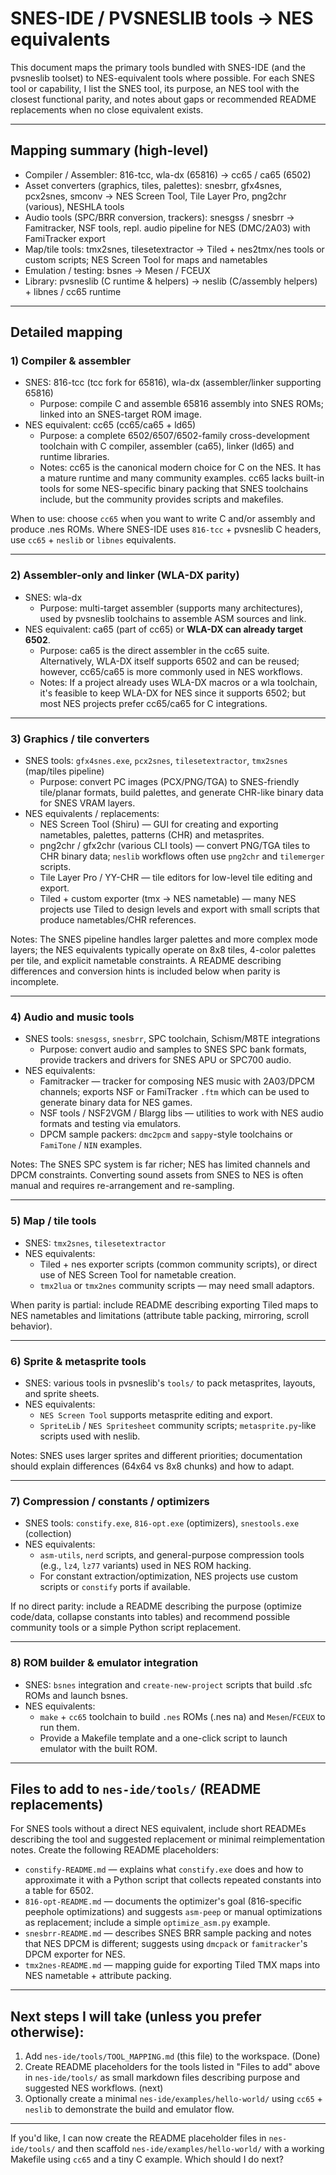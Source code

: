 <!-- markdownlint-disable-file -->
# SNES-IDE / PVSNESLIB tools → NES equivalents

This document maps the primary tools bundled with SNES-IDE (and the pvsneslib toolset) to NES-equivalent tools where possible. For each SNES tool or capability, I list the SNES tool, its purpose, an NES tool with the closest functional parity, and notes about gaps or recommended README replacements when no close equivalent exists.

---

## Mapping summary (high-level)

- Compiler / Assembler: 816-tcc, wla-dx (65816) → cc65 / ca65 (6502)
- Asset converters (graphics, tiles, palettes): snesbrr, gfx4snes, pcx2snes, smconv → NES Screen Tool, Tile Layer Pro, png2chr (various), NESHLA tools
- Audio tools (SPC/BRR conversion, trackers): snesgss / snesbrr → Famitracker, NSF tools, repl. audio pipeline for NES (DMC/2A03) with FamiTracker export
- Map/tile tools: tmx2snes, tilesetextractor → Tiled + nes2tmx/nes tools or custom scripts; NES Screen Tool for maps and nametables
- Emulation / testing: bsnes → Mesen / FCEUX
- Library: pvsneslib (C runtime & helpers) → neslib (C/assembly helpers) + libnes / cc65 runtime

---

## Detailed mapping

### 1) Compiler & assembler

- SNES: 816-tcc (tcc fork for 65816), wla-dx (assembler/linker supporting 65816)
  - Purpose: compile C and assemble 65816 assembly into SNES ROMs; linked into an SNES-target ROM image.
- NES equivalent: cc65 (cc65/ca65 + ld65)
  - Purpose: a complete 6502/6507/6502-family cross-development toolchain with C compiler, assembler (ca65), linker (ld65) and runtime libraries.
  - Notes: cc65 is the canonical modern choice for C on the NES. It has a mature runtime and many community examples. cc65 lacks built-in tools for some NES-specific binary packing that SNES toolchains include, but the community provides scripts and makefiles.

When to use: choose `cc65` when you want to write C and/or assembly and produce .nes ROMs. Where SNES-IDE uses `816-tcc` + pvsneslib C headers, use `cc65` + `neslib` or `libnes` equivalents.

---

### 2) Assembler-only and linker (WLA-DX parity)

- SNES: wla-dx
  - Purpose: multi-target assembler (supports many architectures), used by pvsneslib toolchains to assemble ASM sources and link.
- NES equivalent: ca65 (part of cc65) or **WLA-DX can already target 6502**.
  - Purpose: ca65 is the direct assembler in the cc65 suite. Alternatively, WLA-DX itself supports 6502 and can be reused; however, cc65/ca65 is more commonly used in NES workflows.
  - Notes: If a project already uses WLA-DX macros or a wla toolchain, it's feasible to keep WLA-DX for NES since it supports 6502; but most NES projects prefer cc65/ca65 for C integrations.

---

### 3) Graphics / tile converters

- SNES tools: `gfx4snes.exe`, `pcx2snes`, `tilesetextractor`, `tmx2snes` (map/tiles pipeline)
  - Purpose: convert PC images (PCX/PNG/TGA) to SNES-friendly tile/planar formats, build palettes, and generate CHR-like binary data for SNES VRAM layers.
- NES equivalents / replacements:
  - NES Screen Tool (Shiru) — GUI for creating and exporting nametables, palettes, patterns (CHR) and metasprites.
  - png2chr / gfx2chr (various CLI tools) — convert PNG/TGA tiles to CHR binary data; `neslib` workflows often use `png2chr` and `tilemerger` scripts.
  - Tile Layer Pro / YY-CHR — tile editors for low-level tile editing and export.
  - Tiled + custom exporter (tmx → NES nametable) — many NES projects use Tiled to design levels and export with small scripts that produce nametables/CHR references.

Notes: The SNES pipeline handles larger palettes and more complex mode layers; the NES equivalents typically operate on 8x8 tiles, 4-color palettes per tile, and explicit nametable constraints. A README describing differences and conversion hints is included below when parity is incomplete.

---

### 4) Audio and music tools

- SNES tools: `snesgss`, `snesbrr`, SPC toolchain, Schism/M8TE integrations
  - Purpose: convert audio and samples to SNES SPC bank formats, provide trackers and drivers for SNES APU or SPC700 audio.
- NES equivalents:
  - Famitracker — tracker for composing NES music with 2A03/DPCM channels; exports NSF or FamiTracker `.ftm` which can be used to generate binary data for NES games.
  - NSF tools / NSF2VGM / Blargg libs — utilities to work with NES audio formats and testing via emulators.
  - DPCM sample packers: `dmc2pcm` and `sappy`-style toolchains or `FamiTone` / `NIN` examples.

Notes: The SNES SPC system is far richer; NES has limited channels and DPCM constraints. Converting sound assets from SNES to NES is often manual and requires re-arrangement and re-sampling.

---

### 5) Map / tile tools

- SNES: `tmx2snes`, `tilesetextractor`
- NES equivalents:
  - Tiled + nes exporter scripts (common community scripts), or direct use of NES Screen Tool for nametable creation.
  - `tmx2lua` or `tmx2nes` community scripts — may need small adaptors.

When parity is partial: include README describing exporting Tiled maps to NES nametables and limitations (attribute table packing, mirroring, scroll behavior).

---

### 6) Sprite & metasprite tools

- SNES: various tools in pvsneslib's `tools/` to pack metasprites, layouts, and sprite sheets.
- NES equivalents:
  - `NES Screen Tool` supports metasprite editing and export.
  - `SpriteLib` / `NES Spritesheet` community scripts; `metasprite.py`-like scripts used with neslib.

Notes: SNES uses larger sprites and different priorities; documentation should explain differences (64x64 vs 8x8 chunks) and how to adapt.

---

### 7) Compression / constants / optimizers

- SNES tools: `constify.exe`, `816-opt.exe` (optimizers), `snestools.exe` (collection)
- NES equivalents:
  - `asm-utils`, `nerd` scripts, and general-purpose compression tools (e.g., `lz4`, `lz77` variants) used in NES ROM hacking.
  - For constant extraction/optimization, NES projects use custom scripts or `constify` ports if available.

If no direct parity: include a README describing the purpose (optimize code/data, collapse constants into tables) and recommend possible community tools or a simple Python script replacement.

---

### 8) ROM builder & emulator integration

- SNES: `bsnes` integration and `create-new-project` scripts that build .sfc ROMs and launch bsnes.
- NES equivalents:
  - `make` + `cc65` toolchain to build `.nes` ROMs (.nes na) and `Mesen`/`FCEUX` to run them.
  - Provide a Makefile template and a one-click script to launch emulator with the built ROM.

---

## Files to add to `nes-ide/tools/` (README replacements)

For SNES tools without a direct NES equivalent, include short READMEs describing the tool and suggested replacement or minimal reimplementation notes. Create the following README placeholders:

- `constify-README.md` — explains what `constify.exe` does and how to approximate it with a Python script that collects repeated constants into a table for 6502.
- `816-opt-README.md` — documents the optimizer's goal (816-specific peephole optimizations) and suggests `asm-peep` or manual optimizations as replacement; include a simple `optimize_asm.py` example.
- `snesbrr-README.md` — describes SNES BRR sample packing and notes that NES DPCM is different; suggests using `dmcpack` or `famitracker`'s DPCM exporter for NES.
- `tmx2nes-README.md` — mapping guide for exporting Tiled TMX maps into NES nametable + attribute packing.

---

## Next steps I will take (unless you prefer otherwise):

1. Add `nes-ide/tools/TOOL_MAPPING.md` (this file) to the workspace. (Done)
2. Create README placeholders for the tools listed in "Files to add" above in `nes-ide/tools/` as small markdown files describing purpose and suggested NES workflows. (next)
3. Optionally create a minimal `nes-ide/examples/hello-world/` using `cc65` + `neslib` to demonstrate the build and emulator flow.

---

If you'd like, I can now create the README placeholder files in `nes-ide/tools/` and then scaffold `nes-ide/examples/hello-world/` with a working Makefile using `cc65` and a tiny C example. Which should I do next?